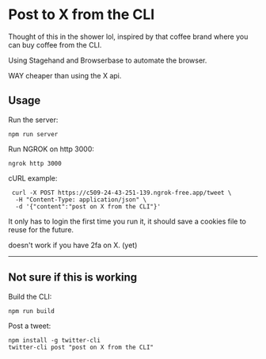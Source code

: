# Post to X from the CLI

Thought of this in the shower lol, inspired by that coffee brand where you can buy coffee from the CLI.

Using Stagehand and Browserbase to automate the browser.

WAY cheaper than using the X api.


## Usage

Run the server:
```
npm run server
```

Run NGROK on http 3000:
```
ngrok http 3000
```

cURL example:
```
 curl -X POST https://c509-24-43-251-139.ngrok-free.app/tweet \
  -H "Content-Type: application/json" \
  -d '{"content":"post on X from the CLI"}'
```

It only has to login the first time you run it, it should save a cookies file to reuse for the future.

doesn't work if you have 2fa on X. (yet)

___________________________________

## Not sure if this is working
Build the CLI:
```
npm run build
```

Post a tweet:

```
npm install -g twitter-cli
twitter-cli post "post on X from the CLI"
```